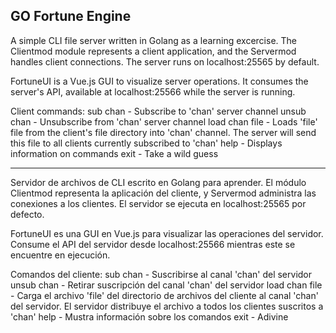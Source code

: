 GO Fortune Engine
----------------------
A simple CLI file server written in Golang as a learning excercise. 
The Clientmod module represents a client application, and the Servermod handles client connections. 
The server runs on localhost:25565 by default.

FortuneUI is a Vue.js GUI to visualize server operations. It consumes the server's API, available at localhost:25566 while the server is running.

Client commands:
sub chan - Subscribe to 'chan' server channel
unsub chan - Unsubscribe from 'chan' server channel
load chan file - Loads 'file' file from the client's file directory into 'chan' channel. The server will send this file to all clients currently subscribed to 'chan'
help - Displays information on commands
exit - Take a wild guess

---------------------
Servidor de archivos de CLI escrito en Golang para aprender.
El módulo Clientmod representa la aplicación del cliente, y Servermod administra las conexiones a los clientes.
El servidor se ejecuta en localhost:25565 por defecto.

FortuneUI es una GUI en Vue.js para visualizar las operaciones del servidor. Consume el API del servidor desde localhost:25566 mientras este se encuentre en ejecución.

Comandos del cliente:
sub chan - Suscribirse al canal 'chan' del servidor
unsub chan - Retirar suscripción del canal 'chan' del servidor
load chan file - Carga el archivo 'file' del directorio de archivos del cliente al canal 'chan' del servidor. El servidor distribuye el archivo a todos los clientes suscritos a 'chan'
help - Mustra información sobre los comandos
exit - Adivine